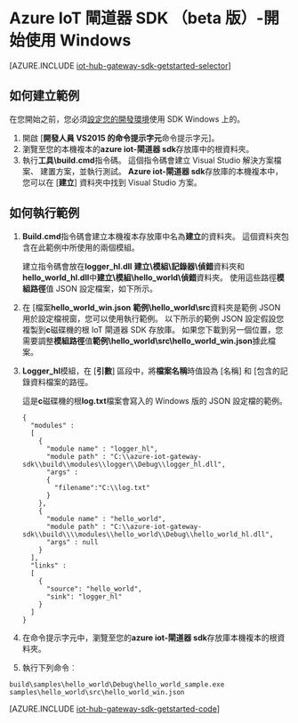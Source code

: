 <properties
    pageTitle="快速入門 IoT 中心閘道器 SDK |Microsoft Azure"
    description="說明當您使用 Azure IoT 閘道器 SDK，您應該瞭解的重要概念使用 Windows azure IoT 閘道器 SDK 逐步解說。"
    services="iot-hub"
    documentationCenter=""
    authors="chipalost"
    manager="timlt"
    editor=""/>

<tags
     ms.service="iot-hub"
     ms.devlang="cpp"
     ms.topic="article"
     ms.tgt_pltfrm="na"
     ms.workload="na"
     ms.date="08/25/2016"
     ms.author="andbuc"/>


# <a name="azure-iot-gateway-sdk-beta---get-started-using-windows"></a>Azure IoT 閘道器 SDK （beta 版）-開始使用 Windows

[AZURE.INCLUDE [iot-hub-gateway-sdk-getstarted-selector](../../includes/iot-hub-gateway-sdk-getstarted-selector.md)]

## <a name="how-to-build-the-sample"></a>如何建立範例

在您開始之前，您必須[設定您的開發環境][lnk-setupdevbox]使用 SDK Windows 上的。

1. 開啟 [**開發人員 VS2015 的命令提示字元**命令提示字元]。
2. 瀏覽至您的本機複本的**azure iot-閘道器 sdk**存放庫中的根資料夾。
3. 執行**工具\\build.cmd**指令碼。 這個指令碼會建立 Visual Studio 解決方案檔案、 建置方案，並執行測試。 **Azure iot-閘道器 sdk**存放庫的本機複本中，您可以在 [**建立**] 資料夾中找到 Visual Studio 方案。

## <a name="how-to-run-the-sample"></a>如何執行範例

1. **Build.cmd**指令碼會建立本機複本存放庫中名為**建立**的資料夾。 這個資料夾包含在此範例中所使用的兩個模組。

    建立指令碼會放在**logger_hl.dll** **建立\\模組\\記錄器\\偵錯**資料夾和**hello_world_hl.dll**中**建立\\模組\\hello_world\\偵錯**資料夾。 使用這些路徑**模組路徑**值 JSON 設定檔案，如下所示。

2. 在 [檔案**hello_world_win.json** **範例\\hello_world\\src**資料夾是範例 JSON 用於設定檔視窗，您可以使用執行範例。 以下所示的範例 JSON 設定假設您複製到**c**磁碟機的根 IoT 閘道器 SDK 存放庫。 如果您下載到另一個位置，您需要調整**模組路徑**值**範例\\hello_world\\src\\hello_world_win.json**據此檔案。

3. **Logger_hl**模組，在 [**引數**] 區段中，將**檔案名稱**時值設為 [名稱] 和 [包含的記錄資料檔案的路徑。

    這是**c**磁碟機的根**log.txt**檔案會寫入的 Windows 版的 JSON 設定檔的範例。

    ```
    {
      "modules" :
      [
        {
          "module name" : "logger_hl",
          "module path" : "C:\\azure-iot-gateway-sdk\\build\\modules\\logger\\Debug\\logger_hl.dll",
          "args" : 
          {
            "filename":"C:\\log.txt"
          }
        },
        {
          "module name" : "hello_world",
          "module path" : "C:\\azure-iot-gateway-sdk\\build\\\\modules\\hello_world\\Debug\\hello_world_hl.dll",
          "args" : null
        }
      ],
      "links" :
      [
        {
          "source": "hello_world",
          "sink": "logger_hl"
        }
      ]
    }
    ```

3. 在命令提示字元中，瀏覽至您的**azure iot-閘道器 sdk**存放庫本機複本的根資料夾。
4. 執行下列命令︰
  
  ```
  build\samples\hello_world\Debug\hello_world_sample.exe samples\hello_world\src\hello_world_win.json
  ```

[AZURE.INCLUDE [iot-hub-gateway-sdk-getstarted-code](../../includes/iot-hub-gateway-sdk-getstarted-code.md)]

<!-- Links -->
[lnk-setupdevbox]: https://github.com/Azure/azure-iot-gateway-sdk/blob/master/doc/devbox_setup.md